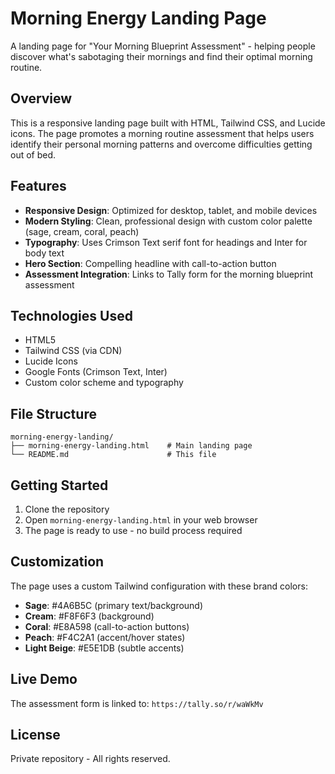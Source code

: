 # Morning Energy Landing Page

A landing page for "Your Morning Blueprint Assessment" - helping people discover what's sabotaging their mornings and find their optimal morning routine.

## Overview

This is a responsive landing page built with HTML, Tailwind CSS, and Lucide icons. The page promotes a morning routine assessment that helps users identify their personal morning patterns and overcome difficulties getting out of bed.

## Features

- **Responsive Design**: Optimized for desktop, tablet, and mobile devices
- **Modern Styling**: Clean, professional design with custom color palette (sage, cream, coral, peach)
- **Typography**: Uses Crimson Text serif font for headings and Inter for body text
- **Hero Section**: Compelling headline with call-to-action button
- **Assessment Integration**: Links to Tally form for the morning blueprint assessment

## Technologies Used

- HTML5
- Tailwind CSS (via CDN)
- Lucide Icons
- Google Fonts (Crimson Text, Inter)
- Custom color scheme and typography

## File Structure

```
morning-energy-landing/
├── morning-energy-landing.html    # Main landing page
└── README.md                      # This file
```

## Getting Started

1. Clone the repository
2. Open `morning-energy-landing.html` in your web browser
3. The page is ready to use - no build process required

## Customization

The page uses a custom Tailwind configuration with these brand colors:
- **Sage**: #4A6B5C (primary text/background)
- **Cream**: #F8F6F3 (background)
- **Coral**: #E8A598 (call-to-action buttons)
- **Peach**: #F4C2A1 (accent/hover states)
- **Light Beige**: #E5E1DB (subtle accents)

## Live Demo

The assessment form is linked to: `https://tally.so/r/waWkMv`

## License

Private repository - All rights reserved.
